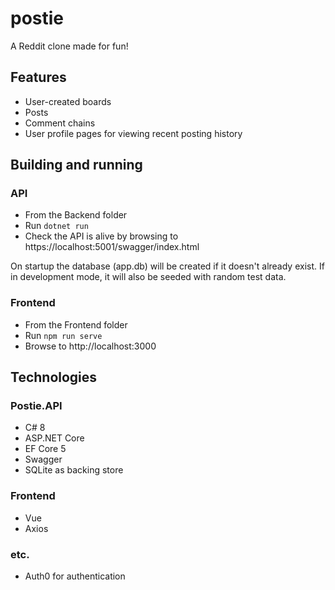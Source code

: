 # postie
A Reddit clone made for fun!

## Features
* User-created boards
* Posts
* Comment chains
* User profile pages for viewing recent posting history

## Building and running
### API
* From the Backend folder
* Run `dotnet run`
* Check the API is alive by browsing to https://localhost:5001/swagger/index.html

On startup the database (app.db) will be created if it doesn't already exist. If in development mode, it will also be seeded with random test data.

### Frontend
* From the Frontend folder
* Run `npm run serve`
* Browse to http://localhost:3000

## Technologies
### Postie.API
* C# 8
* ASP.NET Core
* EF Core 5
* Swagger
* SQLite as backing store

### Frontend
* Vue
* Axios

### etc.
* Auth0 for authentication
